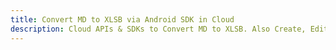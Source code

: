 ---title: Convert MD to XLSB via Android SDK in Clouddescription: Cloud APIs & SDKs to Convert MD to XLSB. Also Create, Edit & Render Microsoft Word & OpenOffice documents in the Cloud.---